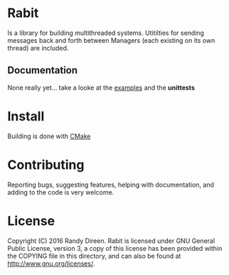 Rabit
=====

Is a library for building multithreaded systems. Utitilties for sending messages back and forth between Managers (each existing on its own thread) are included. 

Documentation
-------------

None really yet... take a looke at the [examples](examples/README.md) and the **unittests**

	
Install
=======

Building is done with [CMake](https://cmake.org/)

Contributing
============
Reporting bugs, suggesting features, helping with documentation, and adding to the code is very welcome. 

License
=======

Copyright (C) 2016  Randy Direen.
Rabit is licensed under GNU General Public License, version 3, a copy of this license has been provided within the COPYING file in this directory, and can also be found at <http://www.gnu.org/licenses/>.
 
